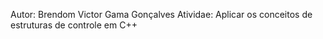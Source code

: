 Autor: Brendom Victor Gama Gonçalves
Atividae: Aplicar os conceitos de estruturas de controle em C++